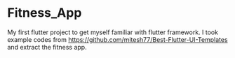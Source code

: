 # Fitness_App
My first flutter project to get myself familiar with flutter framework. I took example codes from https://github.com/mitesh77/Best-Flutter-UI-Templates and extract the fitness app.
